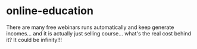 # online-education

There are many free webinars runs automatically and keep generate incomes... 
and it is actually just selling course... what's the real cost behind it? 
It could be infinity!!!
